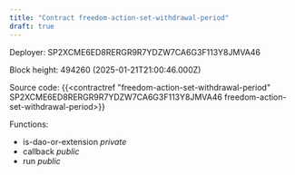 ```yaml
---
title: "Contract freedom-action-set-withdrawal-period"
draft: true
---
```

Deployer: SP2XCME6ED8RERGR9R7YDZW7CA6G3F113Y8JMVA46


 



Block height: 494260 (2025-01-21T21:00:46.000Z)

Source code: {{<contractref "freedom-action-set-withdrawal-period" SP2XCME6ED8RERGR9R7YDZW7CA6G3F113Y8JMVA46 freedom-action-set-withdrawal-period>}}

Functions:

* is-dao-or-extension _private_
* callback _public_
* run _public_
